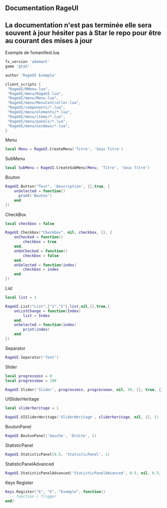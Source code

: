 
## Documentation RageUI

## La documentation n'est pas terminée elle sera souvent à jour hésiter pas à Star le repo pour être au courant des mises à jour

Exemple de fxmanifest.lua

```lua
fx_version 'adamant'
game 'gta5'

author 'RageUI Exemple'

client_scripts {
 "RageUI/RMenu.lua",
 "RageUI/menu/RageUI.lua",
 "RageUI/menu/Menu.lua",
 "RageUI/menu/MenuController.lua",
 "RageUI/components/*.lua",
 "RageUI/menu/elements/*.lua",
 "RageUI/menu/items/*.lua",
 "RageUI/menu/panels/*.lua",
 "RageUI/menu/windows/*.lua",
}
```

Menu

```lua
local Menu = RageUI.CreateMenu('Titre', 'Sous Titre')
```

SubMenu

```lua
local SubMenu = RageUI.CreateSubMenu(Menu, 'Titre', 'Sous Titre')
```

Bouton

```lua
RageUI.Button("Text", 'Description', {},true, {
    onSelected = function()
      print('Bouton')
    end
})
```

CheckBox

```lua
local checkbox = false

RageUI.Checkbox("Checkbox", nil, checkbox, {}, {
    onChecked = function()
        checkbox = true
    end,
    onUnChecked = function()
        checkbox = false
    end,
    onSelected = function(index)
        checkbox = index
    end
})
```

List

```lua
local list = 1

RageUI.List("List",{"1","2"},list,nil,{},true,{
    onListChange = function(Index)
        list = Index
    end,
    onSelected = function(index)
        print(index)
    end
})
```

Separator

```lua
RageUI.Separator('Text')
```

Slider

```lua
local progressmin = 0
local progressmax = 100

RageUI.Slider('Slider', progressmin, progressmax, nil, 50, {}, true, {})
```

UISliderHeritage

```lua
local sliderheritage = 1

RageUI.UISliderHeritage('SliderHeritage', sliderheritage, nil, {}, 1)
```

BoutonPanel

```lua
RageUI.BoutonPanel('Gauche', 'Droite', 1)
```

StatisticPanel

```lua
RageUI.StatisticPanel(0.5, 'StatisticPanel', 1)
```

StatisticPanelAdvanced

```lua
RageUI.StatisticPanelAdvanced('StatisticPanelAdvanced', 0.5, nil, 0.5, nil, nil, 1)
```

Keys Register

```lua
Keys.Register("E", "E", "Exemple", function()
  -- function / Trigger
end)
```
